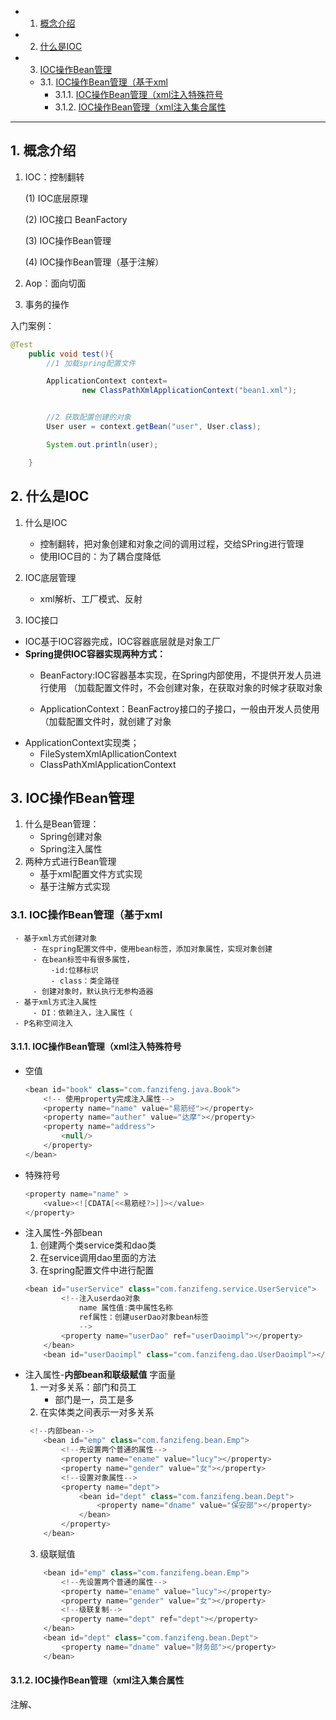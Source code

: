 <!-- vscode-markdown-toc -->
* 1. [概念介绍](#)
* 2. [什么是IOC](#IOC)
* 3. [IOC操作Bean管理](#IOCBean)
	* 3.1. [IOC操作Bean管理（基于xml](#IOCBeanxml)
		* 3.1.1. [IOC操作Bean管理（xml注入特殊符号](#IOCBeanxml-1)
		* 3.1.2. [IOC操作Bean管理（xml注入集合属性](#IOCBeanxml-1)

<!-- vscode-markdown-toc-config
	numbering=true
	autoSave=true
	/vscode-markdown-toc-config -->
<!-- /vscode-markdown-toc -->
*****
##  1. <a name=''></a>概念介绍
1. IOC：控制翻转

     (1) IOC底层原理

     (2) IOC接口 BeanFactory

     (3) IOC操作Bean管理

     (4) IOC操作Bean管理（基于注解）

2. Aop：面向切面



3. 事务的操作


入门案例：

```java
@Test
    public void test(){
        //1 加载spring配置文件

        ApplicationContext context=
                new ClassPathXmlApplicationContext("bean1.xml");


        //2 获取配置创建的对象
        User user = context.getBean("user", User.class);

        System.out.println(user);

    }
```
##  2. <a name='IOC'></a>什么是IOC
1. 什么是IOC
    - 控制翻转，把对象创建和对象之间的调用过程，交给SPring进行管理
    - 使用IOC目的：为了耦合度降低

2. IOC底层管理
    - xml解析、工厂模式、反射


3. IOC接口
 - IOC基于IOC容器完成，IOC容器底层就是对象工厂
 - **Spring提供IOC容器实现两种方式：**
    - BeanFactory:IOC容器基本实现，在Spring内部使用，不提供开发人员进行使用
    （加载配置文件时，不会创建对象，在获取对象的时候才获取对象

    - ApplicationContext：BeanFactroy接口的子接口，一般由开发人员使用
    （加载配置文件时，就创建了对象
 - ApplicationContext实现类；
    - FileSystemXmlApllicationContext
    - ClassPathXmlApplicationContext

##  3. <a name='IOCBean'></a>IOC操作Bean管理
1. 什么是Bean管理：
     - Spring创建对象
     - Spring注入属性
2. 两种方式进行Bean管理
     - 基于xml配置文件方式实现
     - 基于注解方式实现

###  3.1. <a name='IOCBeanxml'></a>IOC操作Bean管理（基于xml
     - 基于xml方式创建对象
         - 在spring配置文件中，使用bean标签，添加对象属性，实现对象创建
         - 在bean标签中有很多属性，
             -id:位移标识
             - class：类全路径
         - 创建对象时，默认执行无参构造器
     - 基于xml方式注入属性
         - DI：依赖注入，注入属性（
     - P名称空间注入   
     
####  3.1.1. <a name='IOCBeanxml-1'></a>IOC操作Bean管理（xml注入特殊符号
- 空值
    ```java
    <bean id="book" class="com.fanzifeng.java.Book">
        <!-- 使用property完成注入属性-->
        <property name="name" value="易筋经"></property>
        <property name="auther" value="达摩"></property>
        <property name="address">
            <null/>
        </property>
    </bean>
    ```
- 特殊符号
    ```java
    <property name="name" >
        <value><![CDATA[<<易筋经?>]]></value>
    </property>
    ```
- 注入属性-外部bean
     1. 创建两个类service类和dao类
     2. 在service调用dao里面的方法
     3. 在spring配置文件中进行配置
    ```java
    <bean id="userService" class="com.fanzifeng.service.UserService">
            <!--注入userdao对象
                name 属性值:类中属性名称
                ref属性：创建userDao对象bean标签
                -->
            <property name="userDao" ref="userDaoimpl"></property>
        </bean>
        <bean id="userDaoimpl" class="com.fanzifeng.dao.UserDaoimpl"></ bean>
    ```
- 注入属性-**内部bean和联级赋值**
字面量
     1. 一对多关系：部门和员工
         - 部门是一，员工是多
     2. 在实体类之间表示一对多关系
    ```java
     <!--内部bean-->
        <bean id="emp" class="com.fanzifeng.bean.Emp">
            <!--先设置两个普通的属性-->
            <property name="ename" value="lucy"></property>
            <property name="gender" value="女"></property>
            <!--设置对象属性-->
            <property name="dept">
                <bean id="dept" class="com.fanzifeng.bean.Dept">
                    <property name="dname" value="保安部"></property>
                </bean>
            </property>
        </bean>
    ```
     3. 级联赋值
    ```java
        <bean id="emp" class="com.fanzifeng.bean.Emp">
            <!--先设置两个普通的属性-->
            <property name="ename" value="lucy"></property>
            <property name="gender" value="女"></property>
            <!--级联复制-->
            <property name="dept" ref="dept"></property>
        </bean>
        <bean id="dept" class="com.fanzifeng.bean.Dept">
            <property name="dname" value="财务部"></property>
        </bean>
    ```
            

####  3.1.2. <a name='IOCBeanxml-1'></a>IOC操作Bean管理（xml注入集合属性

注解、